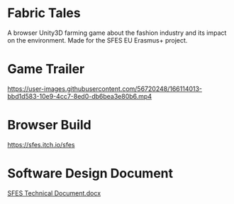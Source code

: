 # Fabric Tales

A browser Unity3D farming game about the fashion industry and its impact on the environment. Made for the SFES EU Erasmus+ project.

# Game Trailer
https://user-images.githubusercontent.com/56720248/166114013-bbd1d583-10e9-4cc7-8ed0-db6bea3e80b6.mp4

# Browser Build
https://sfes.itch.io/sfes

# Software Design Document
[SFES Technical Document.docx](https://github.com/Damyan-dev/SFES-Integrated-Project-3/files/8399612/SFES.Technical.Document.docx)
